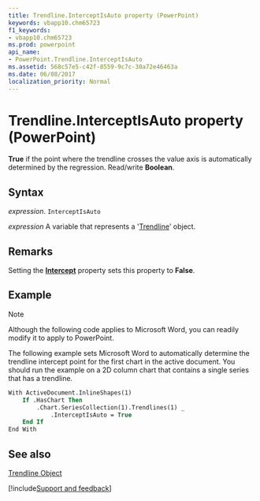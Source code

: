 ```yaml
---
title: Trendline.InterceptIsAuto property (PowerPoint)
keywords: vbapp10.chm65723
f1_keywords:
- vbapp10.chm65723
ms.prod: powerpoint
api_name:
- PowerPoint.Trendline.InterceptIsAuto
ms.assetid: 568c57e5-c42f-8559-9c7c-30a72e46463a
ms.date: 06/08/2017
localization_priority: Normal
---
```



# Trendline.InterceptIsAuto property (PowerPoint)

 **True** if the point where the trendline crosses the value axis is automatically determined by the regression. Read/write **Boolean**.


## Syntax

_expression_. `InterceptIsAuto`

_expression_ A variable that represents a '[Trendline](PowerPoint.Trendline.md)' object.


## Remarks

Setting the  **[Intercept](PowerPoint.Trendline.Intercept.md)** property sets this property to **False**.


## Example




> [!NOTE] 
> Although the following code applies to Microsoft Word, you can readily modify it to apply to PowerPoint.

The following example sets Microsoft Word to automatically determine the trendline intercept point for the first chart in the active document. You should run the example on a 2D column chart that contains a single series that has a trendline.




```vb
With ActiveDocument.InlineShapes(1)
    If .HasChart Then
        .Chart.SeriesCollection(1).Trendlines(1) _
            .InterceptIsAuto = True
    End If
End With
```


## See also


[Trendline Object](PowerPoint.Trendline.md)

[!include[Support and feedback](~/includes/feedback-boilerplate.md)]